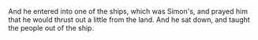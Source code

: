 And he entered into one of the ships, which was Simon's, and prayed him that he would thrust out a little from the land. And he sat down, and taught the people out of the ship.
